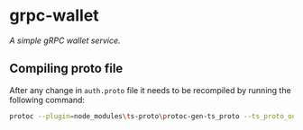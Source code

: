 # grpc-wallet

*A simple gRPC wallet service.*

## Compiling proto file
After any change in `auth.proto` file it needs to be recompiled by running the following command:
```sh
protoc --plugin=node_modules\ts-proto\protoc-gen-ts_proto --ts_proto_out=. ./protos/wallet.proto --ts_proto_opt=outputServices=grpc-js,env=node,esModuleInterop=true --experimental_allow_proto3_optional
```